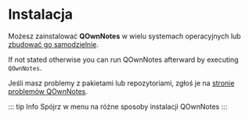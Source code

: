 # Instalacja

Możesz zainstalować **QOwnNotes** w wielu systemach operacyjnych lub [zbudować go samodzielnie](building.md).

If not stated otherwise you can run QOwnNotes afterward by executing `QOwnNotes`.

Jeśli masz problemy z pakietami lub repozytoriami, zgłoś je na [stronie problemów QOwnNotes](https://github.com/pbek/QOwnNotes/issues).

::: tip
Info
Spójrz w menu na różne sposoby instalacji QOwnNotes
:::
